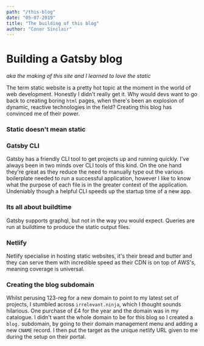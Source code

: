 ```yaml
---
path: "/this-blog"
date: "05-07-2019"
title: "The building of this blog"
author: "Conor Sinclair"
---
```


# Building a Gatsby blog
*aka the making of this site and I learned to love the static*

The term static website is a pretty hot topic at the moment in the world of web development. Honestly I didn't really get it. Why would devs want to go back to creating boring `html` pages, when there's been an explosion of dynamic, reactive technologies in the field? Creating this blog has convinced me of their power.

### Static doesn't mean static


### Gatsby CLI
Gatsby has a friendly CLI tool to get projects up and running quickly.
I've always been in two minds over CLI tools of this kind. On the one hand they're great as they reduce the need to manually type out the various boilerplate needed to run a successful application, however I like to know what the purpose of each file is in the greater context of the application. Undeniably though a helpful CLI speeds up the startup time of a new app.


### Its all about buildtime
Gatsby supports graphql, but not in the way you would expect. Queries are run at buildtime to produce the static output files. 


### Netlify
Netlify specialise in hosting static websites, it's their bread and butter and they can serve them with incredible speed as their CDN is on top of AWS's, meaning coverage is universal. 


### Creating the blog subdomain
Whilst perusing 123-reg for a new domain to point to my latest set of projects, I stumbled across `irrelevant.ninja`, which I thought sounds hilarious. One purchase of £4 for the year and the domain was in my catalogue.
I didn't want the whole domain to be for this blog so I created a `blog.` subdomain, by going to their domain management menu and adding a new `CNAME` record. I then put the target as the unique netlify URL given to me during the setup on their portal.

